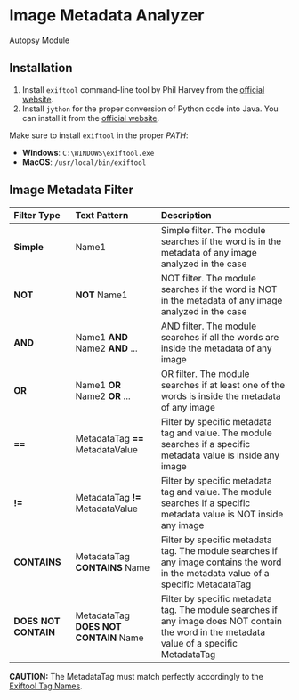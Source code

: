 # Image Metadata Analyzer 
Autopsy Module

## Installation
1. Install `exiftool` command-line tool by Phil Harvey from the [official website](https://exiftool.org/).
2. Install `jython` for the proper conversion of Python code into Java. You can install it from the [official website](https://www.jython.org/download).

Make sure to install `exiftool` in the proper *PATH*:
- **Windows**: `C:\WINDOWS\exiftool.exe`
- **MacOS**: `/usr/local/bin/exiftool`

## Image Metadata Filter

| Filter Type          | Text Pattern                            | Description                                                                                                                                 |
|:-------------------- |:--------------------------------------- |:------------------------------------------------------------------------------------------------------------------------------------------- |
| **Simple**           | Name1                                   | Simple filter.  The module searches if the word is in the metadata of any image analyzed in the case                                        |
| **NOT**              | **NOT** Name1                           | NOT filter. The module searches if the word is NOT in the metadata of any image analyzed in the case                                        |
| **AND**              | Name1 **AND** Name2 **AND** ...         | AND filter. The module searches if all the words are inside the metadata of any image                                                       |
| **OR**               | Name1 **OR** Name2 **OR** ...           | OR filter. The module searches if at least one of the words is inside the metadata of any image                                             |
| **==**               | MetadataTag **==** MetadataValue        | Filter by specific metadata tag and value. The module searches if a specific metadata value is inside any image                             |
| **!=**               | MetadataTag **!=** MetadataValue        | Filter by specific metadata tag and value. The module searches if a specific metadata value is NOT inside any image                         |
| **CONTAINS**         | MetadataTag **CONTAINS** Name           | Filter by specific metadata tag. The module searches if any image contains the word in the metadata value of a specific MetadataTag         | 
| **DOES NOT CONTAIN** | MetadataTag **DOES NOT CONTAIN** Name   | Filter by specific metadata tag. The module searches if any image does NOT contain the word in the metadata value of a specific MetadataTag |


**CAUTION:** The MetadataTag must match perfectly accordingly to the [Exiftool Tag Names](https://exiftool.org/TagNames/).

